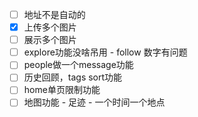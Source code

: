 - [ ] 地址不是自动的
- [x] 上传多个图片
- [ ] 展示多个图片
- [ ] explore功能没啥吊用 - follow 数字有问题
- [ ] people做一个message功能
- [ ] 历史回顾，tags sort功能
- [ ] home单页限制功能
- [ ] 地图功能 - 足迹 - 一个时间一个地点
